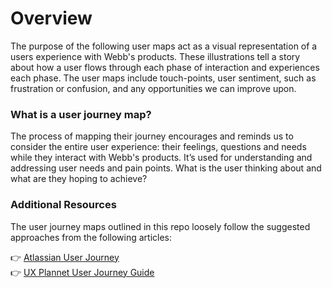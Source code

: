 # Overview

The purpose of the following user maps act as a visual representation of a users experience with Webb's products. These illustrations tell a story about how a user flows through each phase of interaction and experiences each phase. The user maps include touch-points, user sentiment, such as frustration or confusion, and any opportunities we can improve upon.

### What is a user journey map?

The process of mapping their journey encourages and reminds us to consider the entire user experience: their feelings, questions and needs while they interact with Webb's products. It’s used for understanding and addressing user needs and pain points. What is the user thinking about and what are they hoping to achieve?

### Additional Resources 

The user journey maps outlined in this repo loosely follow the suggested approaches from the following articles:

👉 [Atlassian User Journey](https://www.atlassian.com/team-playbook/plays/customer-journey-mapping) </br>
👉 [UX Plannet User Journey Guide](https://uxplanet.org/a-beginners-guide-to-user-journey-mapping-bd914f4c517c)